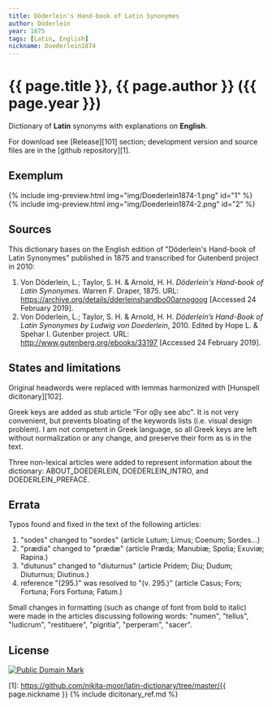```yaml
---
title: Döderlein's Hand-book of Latin Synonymes
author: Döderlein
year: 1875
tags: [Latin, English]
nickname: Doederlein1874
---
```

# {{ page.title }}, {{ page.author }} ({{ page.year }})

Dictionary of **Latin** synonyms with explanations on **English**.

For download see [Release][101] section; development version and source files are in the [github repository][1].


## Exemplum

{% include img-preview.html img="img/Doederlein1874-1.png" id="1" %}
{% include img-preview.html img="img/Doederlein1874-2.png" id="2" %}


## Sources

This dictionary bases on the English edition of "Döderlein's Hand-book of Latin Synonymes" published in 1875 and transcribed for Gutenberd project in 2010:
    
1. Von Döderlein, L.; Taylor, S. H. & Arnold, H. H. _Döderlein's Hand-book of Latin Synonymes._ Warren F. Draper, 1875. URL: <https://archive.org/details/dderleinshandbo00arnogoog> \[Accessed 24 February 2019\].
1. Von Döderlein, L.; Taylor, S. H. & Arnold, H. H. _Döderlein’s Hand-Book of Latin Synonymes by Ludwig von Doederlein_, 2010. Edited by Hope L. & Spehar I. Gutenber project. URL: <http://www.gutenberg.org/ebooks/33197> \[Accessed 24 February 2019\].


## States and limitations

Original headwords were replaced with lemmas harmonized with [Hunspell dicitonary][102].

Greek keys are added as stub article "For αβγ see abc". It is not very convenient, but prevents bloating of the keywords lists (i.e. visual design problem). I am not competent in Greek language, so all Greek keys are left without normalization or any change, and preserve their form as is in the text.

Three non-lexical articles were added to represent information about the dictionary: ABOUT_DOEDERLEIN, DOEDERLEIN_INTRO, and DOEDERLEIN_PREFACE.


## Errata

Typos found and fixed in the text of the following articles:

1. "sodes" changed to "sordes" (article Lutum; Limus; Coenum; Sordes…)
1. "prædia" changed to "prædæ" (article Præda; Manubiæ; Spolia; Exuviæ; Rapina.)
1. "diutunus" changed to "diuturnus" (article Pridem; Diu; Dudum; Diuturnus; Diutinus.)
1. reference "(295.)" was resolved to "(v. 295.)" (article Casus; Fors; Fortuna; Fors Fortuna; Fatum.)

Small changes in formatting (such as change of font from bold to italic) were made in the articles discussing following words: "numen", "tellus", "ludicrum", "restituere", "pigritia", "perperam", "sacer".


## License

<a rel="license" href="http://creativecommons.org/publicdomain/mark/1.0/">
<img src="https://licensebuttons.net/p/mark/1.0/88x31.png"
     style="border-style: none;" alt="Public Domain Mark" />
</a>


[1]: https://github.com/nikita-moor/latin-dictionary/tree/master/{{ page.nickname }}
{% include dicitonary_ref.md %}

